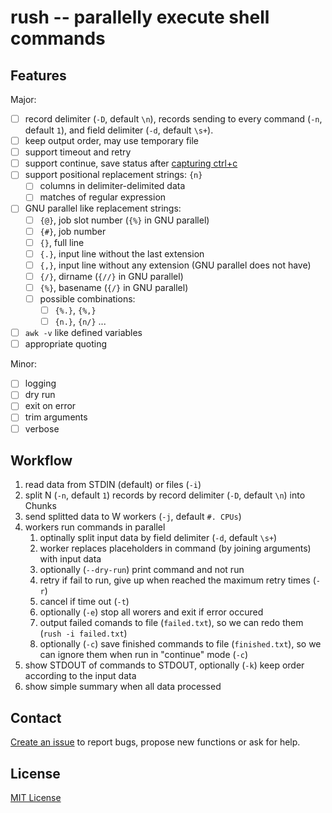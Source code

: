 # rush -- parallelly execute shell commands


## Features

Major:

- [ ] record delimiter (`-D`, default `\n`),
  records sending to every command (`-n`, default `1`),
  and field delimiter (`-d`, default `\s+`).
- [ ] keep output order, may use temporary file
- [ ] support timeout and retry
- [ ] support continue,
  save status after [capturing ctrl+c](https://nathanleclaire.com/blog/2014/08/24/handling-ctrl-c-interrupt-signal-in-golang-programs/)
- [ ] support positional replacement strings: `{n}`
    - [ ] columns in delimiter-delimited data
    - [ ] matches of regular expression
- [ ] GNU parallel like replacement strings:
    - [ ] `{@}`, job slot number (`{%}` in GNU parallel)
    - [ ] `{#}`, job number
    - [ ] `{}`, full line
    - [ ] `{.}`, input line without the last extension
    - [ ] `{,}`, input line without any extension (GNU parallel does not have)
    - [ ] `{/}`, dirname  (`{//}` in GNU parallel)
    - [ ] `{%}`, basename (`{/}` in GNU parallel)
    - [ ] possible combinations:
        - [ ] `{%.}`, `{%,}`
        - [ ] `{n.}`, `{n/}` ...
- [ ] `awk -v` like defined variables
- [ ] appropriate quoting

Minor:

- [ ] logging
- [ ] dry run
- [ ] exit on error
- [ ] trim arguments
- [ ] verbose

## Workflow

1. read data from STDIN (default) or files (`-i`)
1. split N (`-n`, default `1`) records by record delimiter (`-D`, default `\n`) into Chunks
1. send splitted data to W workers (`-j`, default `#. CPUs`)
1. workers run commands in parallel
    1. optinally split input data by field delimiter (`-d`, default `\s+`)
    1. worker replaces placeholders in command (by joining arguments) with input data
    1. optionally (`--dry-run`) print command and not run
    1. retry if fail to run, give up when reached the maximum retry times (`-r`)
    1. cancel if time out (`-t`)
    1. optionally (`-e`) stop all worers and exit if error occured
    1. output failed comands to file (`failed.txt`),
       so we can redo them (`rush -i failed.txt`)
    1. optionally (`-c`) save finished commands to file (`finished.txt`),
       so we can ignore them when run in "continue" mode (`-c`)
1. show STDOUT of commands to STDOUT,
   optionally (`-k`) keep order according to the input data
1. show simple summary when all data processed

## Contact

[Create an issue](https://github.com/shenwei356/rush/issues) to report bugs,
propose new functions or ask for help.

## License

[MIT License](https://github.com/shenwei356/rush/blob/master/LICENSE)
